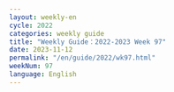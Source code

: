 ```yaml
---
layout: weekly-en
cycle: 2022
categories: weekly guide
title: "Weekly Guide：2022-2023 Week 97"
date: 2023-11-12
permalink: "/en/guide/2022/wk97.html"
weekNum: 97
language: English
---
```

